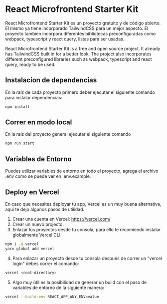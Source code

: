 # React Microfrontend Starter Kit

React Microfrontend Starter Kit es un proyecto gratuito y de código abierto. El mismo ya tiene incorporado TailwindCSS para un mejor aspecto. El proyecto tambien incorpora diferentes bibliotecas preconfiguradas como webpack, typescript y react query, listas para ser usadas.

React Microfrontend Starter Kit is a free and open source project. It already has TailwindCSS built in for a better look. The project also incorporates different preconfigured libraries such as webpack, typescript and react query, ready to be used.

## Instalacion de dependencias
En la raíz de cada proyecto primero deber ejecutar el siguiente comando para instalar dependencias:
```sh
npm install
```
## Correr en modo local
En la raíz del proyecto general ejecutar el siguiente comando
```sh
npm run start
```

## Variables de Entorno

Puedes utilizar variables de entorno en todo el proyecto, agrega el archivo .env como se puede ver en .env.example. 

## Deploy en Vercel 

En caso que necesites deployar tu app, Vercel es un muy buena alternativa, aqui te dejo algunos pasos de utilidad.

1. Crear una cuenta en Vercel: https://vercel.com/
2. Crear un nuevo projecto.
3. Enlazar los proyectos desde tu consola, para ello te recomiendo instalar globalmente Vercel CLI:

```sh
npm i -g vercel    
yarn global add vercel
```

4. Para enlazar un proyecto desde tu consola después de correr un "vercel login" débes correr el comando:

```sh
vercel <root-directory>
```

5. Algo muy útil es la posibilidad de generar un build con el paso de variables de entorno de la siguiente manera:

```sh
vercel --build-env REACT_APP_ANY_ENV=value
```


